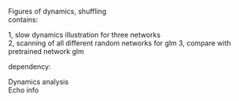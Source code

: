 Figures of dynamics, shuffling  
contains:

1, slow dynamics illustration for three networks  
2, scanning of all different random networks for glm
3, compare with pretrained network glm     

dependency: 

Dynamics analysis  
Echo info   
